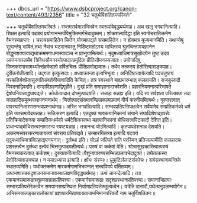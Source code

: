 +++
dbcs_url = "https://www.dsbcproject.org/canon-text/content/493/2356"
title = "32 चतुर्थविंशतितमपरिवर्तः"

+++
चतुर्थविंशतितमपरिवर्तः।
सप्तमसर्वमाराभिभवेन स्वरूपविवृद्ध्यर्थमाह। अथ खलु भगवानित्यादि। शिक्षत इत्यादि पदत्रयं प्रयोगानन्तर्यविमुक्तिमार्गभेदादुक्तम्। शोकशल्यविद्धा इति स्वगोचरातिक्रमेण वैमनस्यप्राप्ताः । चरत्यसमाहितेन चित्तेन,योगमापद्यते ससमाहितेन। न ह्येवमत्र युज्यमानमिति। यथान्येषु सूत्रान्तेषु भाषितं,तथा नैवात्र घटमानवस्तु निर्दिष्टमतोऽस्य भाषितस्य श्रुतचिन्तामयज्ञानेन बोद्धुमशक्यत्वाद्यथाक्रममगाधमास्वादञ्च न प्राप्नुयामित्यर्थः। मृदुमध्याधिमात्रसुखोदयेन तुष्ट उदग्र आत्तमनास्तथैव त्रिविधसौमनस्योत्पादात्प्रमुदितः प्रीतिसौमनस्यजातः। प्रयोगादिषु विघ्नकरणासामर्थ्यात्संहर्षजातो हर्षितचित्तः प्रीतिप्रामोद्यजातः। तथैव तत्कस्य हेतोरित्याशङ्क्याह। दूरीकरोतीत्यादि। उद्गता इत्युत्सदाः। अध्याक्रान्ता इत्यभिभूताः। अनिर्दिष्टत्वायेत्यादि पदचतुष्टयं नरकतिर्यक्प्रेतासुरगतिसंवर्तनीयत्वादिति केचित्। तत्र स्वस्थाने बाह्यमारम्भात् कलहायति। राजकुलादौ विवदनाद्विवदति। दण्डादिग्रहणाद्विगृहीते। दुःखं प्रति समाज्ञानादाक्रोशति। प्रहारनियमनात्परिभाषते द्वेषोपनिपाताद्ध्यापद्यते। क्रोधोत्पादात् दोषमुत्पादयति। सन्नाहः सन्नह्य इति। यदि सा सर्वज्ञता परित्यक्ता तदा कलहादिसमुत्थपापापनयनार्थम्। चित्तोत्पादसंख्यावच्छिन्नकल्पप्रमाणं वीर्यं करणीयमित्यर्थः। गुरुतरत्वात् पापस्यानिःसरणसम्भवप्रश्नार्थमाह। अस्ति भगवन्नित्यादि। सम्भवप्रतिपत्तिपक्षत्वेन सर्वेषामेव सम्प्रतिकर्मको धर्म इति व्याप्तमावेदयन्नाह। सन्निःसरण इत्यादि। एतदुक्तं श्रावकयानिकानां संयाने संघादिशेषाद्यापत्तेः प्रतिक्रियादेशनया सम्प्रतिकधर्मको धर्मदेशिकस्तथा महायानिकानां बोधिसत्त्वपिटकादौ देशित इति। प्राधान्याद्बोधिसत्त्वानामारभ्य स्पष्टयन्नाह। तत्रानन्द योऽमित्यादि। कृतपापदेशनान्न देशयति। अकरणसंवराकरणान्नायत्यां संवराय प्रतिपद्यते। उत्सारयितव्या इत्यादि पदत्रयं मृदुमध्याधिमात्रविग्रहाद्यपनयनात्। दुर्लब्धा इति। योऽहं जल्पिते सति परस्मिन् प्रतिजल्पामीति कलहादयः प्रशस्तत्वेन दुर्लब्धा इत्येवं चित्तमुत्पादयतीत्यर्थः। परुषं वा कर्कशं वेति। श्रोत्रासुखकारित्वात्परुषं वैमनस्यकरत्वात् कर्कशम्। दुरुक्तानीत्यादि।पैशुन्यपारुष्यसम्भिन्नप्रलापभेदादुक्तं। तथैतत्कस्य हेतोरित्याशङ्क्याह। न मयाऽध्यास इत्यादि। क्षोभः संरम्भः। भ्रूकुटिर्ललाटसंकोचः। सर्वसत्त्वानामन्तिके स्थातव्यमिति। यथोक्तक्रमेण मारकर्मणामभिभवनात् सत्त्वविषये वर्तितव्यम्। अष्टमशास्त्रसदृशजनसमानावस्थालक्षणविवृद्ध्यर्थमाह। कथं चानन्देत्यादि। तत्र एकयानसमारूढास्तुल्यसन्नाहप्रतिपत्त्या। एकमार्गसमारूढाः सदृशप्रस्थानप्रतिपत्त्या। समानाभिप्रायाः सम्भारप्रतिपत्तेरेकत्वेन समयानसम्प्रस्थिता निर्याणप्रतिपत्तेस्तुल्यत्वेन। यत्रेति दानादौ,यथेत्यनुपलम्भयोगेन॥
अभिसमयालङ्कारालोकायां प्रज्ञापारमिताव्याख्यायामभिमानपरिवर्तो नाम चतुर्विंशतितमः॥
